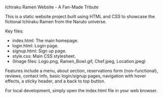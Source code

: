 Ichiraku Ramen Website - A Fan-Made Tribute

This is a static website project built using HTML and CSS to showcase the fictional Ichiraku Ramen from the Naruto universe.

Key files:
- index.html: The main homepage.
- login.html: Login page.
- signup.html: Sign up page.
- style.css: Main CSS stylesheet.
- (Image files: Logo.png, Ramen_Bowl.gif, Chef.jpeg, Location.jpeg)

Features include a menu, about section, reservations form (non-functional), reviews, contact info, basic login/signup pages, navigation with hover effects, a sticky header, and a back to top button.

For local development, simply open the index.html file in your web browser.
